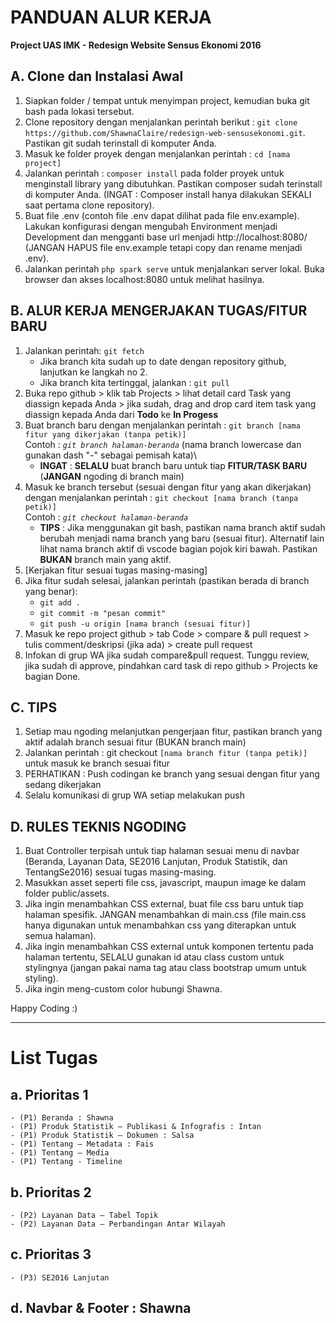 # PANDUAN ALUR KERJA
**Project UAS IMK - Redesign Website Sensus Ekonomi 2016**

## A.  Clone dan Instalasi Awal
1. Siapkan folder / tempat untuk menyimpan project, kemudian buka git bash pada lokasi tersebut.
2. Clone repository dengan menjalankan perintah berikut : `git clone https://github.com/ShawnaClaire/redesign-web-sensusekonomi.git`. Pastikan git sudah terinstall di komputer Anda.
3. Masuk ke folder proyek dengan menjalankan perintah : `cd [nama project]`
4. Jalankan perintah : `composer install` pada folder proyek untuk menginstall library yang dibutuhkan. Pastikan composer sudah terinstall di komputer Anda. (INGAT : Composer install hanya dilakukan SEKALI saat pertama clone repository).
5. Buat file .env (contoh file .env dapat dilihat pada file env.example). Lakukan konfigurasi dengan mengubah Environment menjadi Development dan mengganti base url menjadi http://localhost:8080/ (JANGAN HAPUS file env.example tetapi copy dan rename menjadi .env).
6. Jalankan perintah `php spark serve` untuk menjalankan server lokal. Buka browser dan akses localhost:8080 untuk melihat hasilnya.


## B. ALUR KERJA MENGERJAKAN TUGAS/FITUR BARU
1. Jalankan perintah: `git fetch`
    -  Jika branch kita sudah up to date dengan repository github, lanjutkan ke langkah no 2.
    -  Jika branch kita tertinggal, jalankan : `git pull`
2. Buka repo github > klik tab Projects > lihat detail card Task yang diassign kepada Anda > jika sudah, drag and drop card item task yang diassign kepada Anda dari **Todo** ke **In Progess**
3. Buat branch baru dengan menjalankan perintah : `git branch [nama fitur yang dikerjakan (tanpa petik)]`\
Contoh : *`git branch halaman-beranda`*  (nama branch lowercase dan gunakan dash "-" sebagai pemisah kata)\
    - **INGAT** : **SELALU** buat branch baru untuk tiap **FITUR/TASK BARU** (**JANGAN** ngoding di branch main)
5. Masuk ke branch tersebut (sesuai dengan fitur yang akan dikerjakan) dengan menjalankan perintah : `git checkout [nama branch (tanpa petik)]`\
Contoh : *`git checkout halaman-beranda`*
    - **TIPS** : Jika menggunakan git bash, pastikan nama branch aktif sudah berubah menjadi nama branch yang baru (sesuai fitur). Alternatif lain lihat nama branch aktif di vscode bagian pojok kiri bawah. Pastikan **BUKAN** branch main yang aktif.
6. [Kerjakan fitur sesuai tugas masing-masing]
7. Jika fitur sudah selesai, jalankan perintah (pastikan berada di branch yang benar): 
    - `git add .`
    - `git commit -m "pesan commit"`
    - `git push -u origin [nama branch (sesuai fitur)]`
8. Masuk ke repo project github > tab Code > compare & pull request > tulis comment/deskripsi (jika ada) > create pull request
9. Infokan di grup WA jika sudah compare&pull request. Tunggu review, jika sudah di approve, pindahkan card task di repo github > Projects ke bagian Done.


## C. TIPS
1. Setiap mau ngoding melanjutkan pengerjaan fitur, pastikan branch yang aktif adalah branch sesuai fitur (BUKAN branch main)
2. Jalankan perintah : git checkout `[nama branch fitur (tanpa petik)]` untuk masuk ke branch sesuai fitur
3. PERHATIKAN : Push codingan ke branch yang sesuai dengan fitur yang sedang dikerjakan
4. Selalu komunikasi di grup WA setiap melakukan push
    
    
## D. RULES TEKNIS NGODING
1. Buat Controller terpisah untuk tiap halaman sesuai menu di navbar (Beranda, Layanan Data, SE2016 Lanjutan, Produk Statistik, dan TentangSe2016) sesuai tugas masing-masing.
2. Masukkan asset seperti file css, javascript, maupun image ke dalam folder public/assets.
3. Jika ingin menambahkan CSS external, buat file css baru untuk tiap halaman spesifik. JANGAN menambahkan di main.css (file main.css hanya digunakan untuk menambahkan css yang diterapkan untuk semua halaman).
4. Jika ingin menambahkan CSS external untuk komponen tertentu pada halaman tertentu, SELALU gunakan id atau class custom untuk stylingnya (jangan pakai nama tag atau class bootstrap umum untuk styling).
5. Jika ingin meng-custom color hubungi Shawna.


Happy Coding :)


___
# List Tugas
## a. Prioritas 1
    - (P1) Beranda : Shawna
    - (P1) Produk Statistik – Publikasi & Infografis : Intan
    - (P1) Produk Statistik – Dokumen : Salsa
    - (P1) Tentang – Metadata : Fais
    - (P1) Tentang – Media
    - (P1) Tentang - Timeline

## b. Prioritas 2
    - (P2) Layanan Data – Tabel Topik
    - (P2) Layanan Data – Perbandingan Antar Wilayah

## c. Prioritas 3
    - (P3) SE2016 Lanjutan 

## d. Navbar & Footer : Shawna

